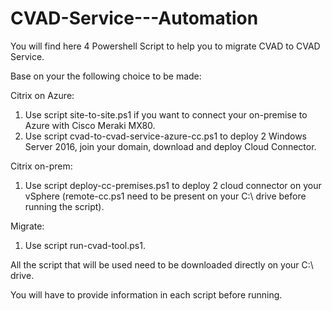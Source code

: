 # CVAD-Service---Automation

You will find here 4 Powershell Script to help you to migrate CVAD to CVAD Service.

Base on your the following choice to be made:

Citrix on Azure:
1. Use script site-to-site.ps1 if you want to connect your on-premise to Azure with Cisco Meraki MX80.
2. Use script cvad-to-cvad-service-azure-cc.ps1 to deploy 2 Windows Server 2016, join your domain, download and deploy Cloud Connector.

Citrix on-prem:
1. Use script deploy-cc-premises.ps1 to deploy 2 cloud connector on your vSphere (remote-cc.ps1 need to be present on your C:\ drive before running the script).

Migrate:
1. Use script run-cvad-tool.ps1.

All the script that will be used need to be downloaded directly on your C:\ drive.

You will have to provide information in each script before running.
